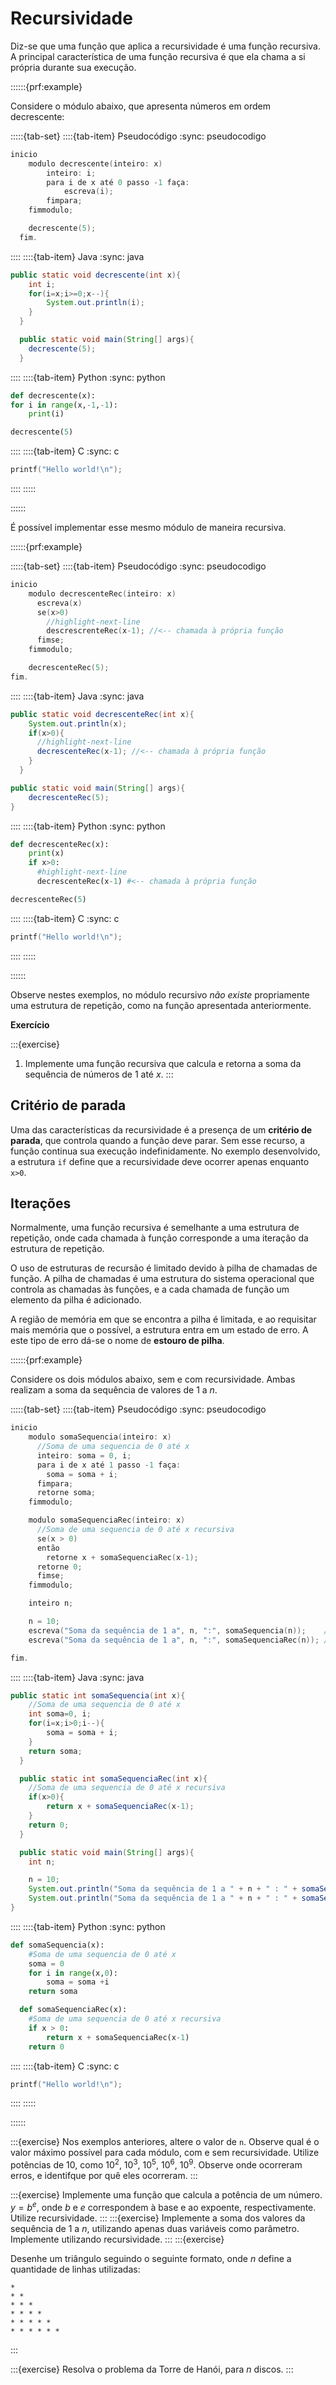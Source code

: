 # Recursividade

Diz-se que uma função que aplica a recursividade é uma função recursiva. A principal característica de uma função recursiva é que ela chama a si própria durante sua execução.


::::::{prf:example}

Considere o módulo abaixo, que apresenta números em ordem decrescente:

:::::{tab-set}
::::{tab-item} Pseudocódigo
:sync: pseudocodigo

```c
inicio
    modulo decrescente(inteiro: x)
        inteiro: i;
        para i de x até 0 passo -1 faça:
            escreva(i);
        fimpara;
    fimmodulo;

    decrescente(5);
  fim.
```

::::
::::{tab-item} Java
:sync: java

```java
public static void decrescente(int x){
    int i;
    for(i=x;i>=0;x--){
        System.out.println(i);
    }
  }

  public static void main(String[] args){
    decrescente(5);
  }
```

::::
::::{tab-item} Python
:sync: python

```python
def decrescente(x):
for i in range(x,-1,-1):
    print(i)

decrescente(5)
```

::::
::::{tab-item} C
:sync: c

```c
printf("Hello world!\n");
```

::::
:::::

::::::


É possível implementar esse mesmo módulo de maneira recursiva.

::::::{prf:example}

:::::{tab-set}
::::{tab-item} Pseudocódigo
:sync: pseudocodigo

```c
inicio
    modulo decrescenteRec(inteiro: x)
      escreva(x)
      se(x>0)
        //highlight-next-line
        descrescrenteRec(x-1); //<-- chamada à própria função
      fimse;
    fimmodulo;

    decrescenteRec(5);
fim.
```

::::
::::{tab-item} Java
:sync: java

```java
public static void decrescenteRec(int x){
    System.out.println(x);
    if(x>0){
      //highlight-next-line
      decrescenteRec(x-1); //<-- chamada à própria função
    }
  }

public static void main(String[] args){
    decrescenteRec(5);
}
```

::::
::::{tab-item} Python
:sync: python

```python
def decrescenteRec(x):
    print(x)
    if x>0:
      #highlight-next-line
      decrescenteRec(x-1) #<-- chamada à própria função

decrescenteRec(5)
```

::::
::::{tab-item} C
:sync: c

```c
printf("Hello world!\n");
```

::::
:::::

::::::

Observe nestes exemplos, no módulo recursivo  *não existe* propriamente uma estrutura de repetição, como na função apresentada anteriormente.

**Exercício**  

:::{exercise}
1. Implemente uma função recursiva que calcula e retorna a soma da sequência de números de 1 até $x$.
:::

## Critério de parada
Uma das características da recursividade é a presença de um **critério de parada**, que controla quando a função deve parar. Sem esse recurso, a função continua sua execução indefinidamente. No exemplo desenvolvido, a estrutura `if` define que a recursividade deve ocorrer apenas enquanto `x>0`.

## Iterações
Normalmente, uma função recursiva é semelhante a uma estrutura de repetição, onde cada chamada à função corresponde a uma iteração da estrutura de repetição.  

O uso de estruturas de recursão é limitado devido à pilha de chamadas de função. A pilha de chamadas é uma estrutura do sistema operacional que controla as chamadas às funções, e a cada chamada de função um elemento da pilha é adicionado.

A região de memória em que se encontra a pilha é limitada, e ao requisitar mais memória que o possível, a estrutura entra em um estado de erro. A este tipo de erro dá-se o nome de **estouro de pilha**.


::::::{prf:example}

Considere os dois módulos abaixo, sem e com recursividade. Ambas realizam a soma da sequência de valores de 1 a $n$.

:::::{tab-set}
::::{tab-item} Pseudocódigo
:sync: pseudocodigo

```c
inicio
    modulo somaSequencia(inteiro: x)
      //Soma de uma sequencia de 0 até x
      inteiro: soma = 0, i;
      para i de x até 1 passo -1 faça:
        soma = soma + i;
      fimpara;
      retorne soma;
    fimmodulo;

    modulo somaSequenciaRec(inteiro: x)
      //Soma de uma sequencia de 0 até x recursiva
      se(x > 0)
      então
        retorne x + somaSequenciaRec(x-1);
      retorne 0;
      fimse;
    fimmodulo;

    inteiro n;

    n = 10;
    escreva("Soma da sequência de 1 a", n, ":", somaSequencia(n));    //<-- sem recursividade
    escreva("Soma da sequência de 1 a", n, ":", somaSequenciaRec(n)); //<-- com recursividade

fim.
```

::::
::::{tab-item} Java
:sync: java

```java
public static int somaSequencia(int x){
    //Soma de uma sequencia de 0 até x
    int soma=0, i;
    for(i=x;i>0;i--){
        soma = soma + i;
    }
    return soma;
  }

  public static int somaSequenciaRec(int x){
    //Soma de uma sequencia de 0 até x recursiva
    if(x>0){
        return x + somaSequenciaRec(x-1);
    }
    return 0;    
  }

  public static void main(String[] args){
    int n;

    n = 10;
    System.out.println("Soma da sequência de 1 a " + n + " : " + somaSequencia(n) );   //<-- sem recursividade
    System.out.println("Soma da sequência de 1 a " + n + " : " + somaSequenciaRec(n));   //<-- sem recursividade
}
```

::::
::::{tab-item} Python
:sync: python

```python
def somaSequencia(x):
    #Soma de uma sequencia de 0 até x
    soma = 0
    for i in range(x,0):
        soma = soma +i
    return soma

  def somaSequenciaRec(x):
    #Soma de uma sequencia de 0 até x recursiva
    if x > 0:
        return x + somaSequenciaRec(x-1)
    return 0
```

::::
::::{tab-item} C
:sync: c

```c
printf("Hello world!\n");
```

::::
:::::

::::::

:::{exercise}
Nos exemplos anteriores, altere o valor de `n`. Observe qual é o valor máximo possível para cada módulo, com e sem recursividade. Utilize potências de $10$, como $10^2$, $10^3$, $10^5$, $10^6$, $10^9$. Observe onde ocorreram erros, e identifque por quê eles ocorreram.
:::



:::{exercise}
Implemente uma função que calcula a potência de um número. $y = b^e$, onde $b$ e $e$ correspondem à base e ao expoente, respectivamente. Utilize recursividade.
:::
:::{exercise}
Implemente a soma dos valores da sequência de 1 a $n$, utilizando apenas duas variáveis como parâmetro. Implemente utilizando recursividade.
:::
:::{exercise}

Desenhe um triângulo seguindo o seguinte formato, onde $n$ define a quantidade de linhas utilizadas:
```
*
* *
* * *
* * * *
* * * * *
* * * * * *
```
:::

:::{exercise}
Resolva o problema da Torre de Hanói, para $n$ discos.
:::

<!-- 
```javascript
public static void hanoi(int n, char origem, char destino, char auxiliar){
  if(n==1){
    System.out.println("Mova o disco " + n + " de " + ordem + " para " + destino);
  }else{
    hanoi(n-1, origem, auxiliar, destino);
    System.out.println("Mova o disco " + n + " de " + origem + " para " + destino);
    hanoi(n-1, auxiliar, destino, origem);
  }
}

public static void main(String[] args){
  int n;
  Scanner sc = new Scanner(System.in);
  System.out.println("Quantidade discos: ");
  n = sc.nextInt();
  sc.close();
  hanoi(n, 'A', 'C', 'B');
}
``` -->
